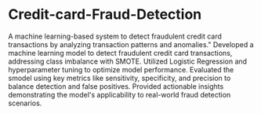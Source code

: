 # Credit-card-Fraud-Detection
A machine learning-based system to detect fraudulent credit card transactions by analyzing transaction patterns and anomalies."
Developed a machine learning model to detect fraudulent credit card transactions, addressing class 
imbalance with SMOTE. 
Utilized Logistic Regression and hyperparameter tuning to optimize model performance. 
Evaluated the smodel using key metrics like sensitivity, specificity, and precision to balance detection 
and false positives. 
Provided actionable insights demonstrating the model's applicability to real-world fraud detection 
scenarios.
